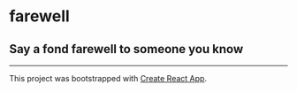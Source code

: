 # farewell
## Say a fond farewell to someone you know

---
This project was bootstrapped with [Create React App](https://github.com/facebookincubator/create-react-app).
